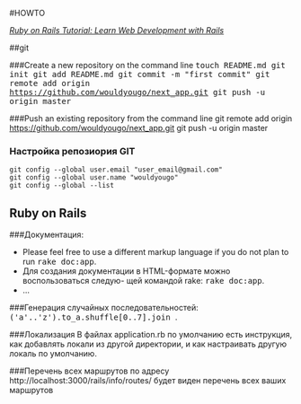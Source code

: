 #HOWTO

[*Ruby on Rails Tutorial: Learn Web Development with Rails*](http://railstutorial.org/)

##git

###Create a new repository on the command line
<tt>
    touch README.md
    git init
    git add README.md
    git commit -m "first commit"
    git remote add origin https://github.com/wouldyougo/next_app.git
    git push -u origin master
</tt>

###Push an existing repository from the command line
    git remote add origin https://github.com/wouldyougo/next_app.git
    git push -u origin master

### Настройка репозиория GIT
    git config --global user.email "user_email@gmail.com"
    git config --global user.name "wouldyougo"
    git config --global --list

## Ruby on Rails

###Документация:
* Please feel free to use a different markup language if you do not plan to run
  <tt>rake doc:app</tt>.
* Для создания документации в HTML-формате можно воспользоваться следую-
  щей командой rake:
  <tt>rake doc:app</tt>.
* ...

###Генерация случайных последовательностей:
 <tt>
 ('a'..'z').to_a.shuffle[0..7].join
 </tt>.

###Локализация
В файлах application.rb по умолчанию есть инструкция,
как добавлять локали из другой директории,
и как настраивать другую локаль по умолчанию.

###Перечень всех маршрутов
по адресу
http://localhost:3000/rails/info/routes/
будет виден перечень всех ваших маршрутов
